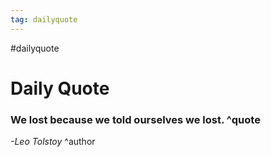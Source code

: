 ```yaml
---
tag: dailyquote
---
```


#dailyquote

# Daily Quote

### We lost because we told ourselves we lost. ^quote
*-Leo Tolstoy* ^author
